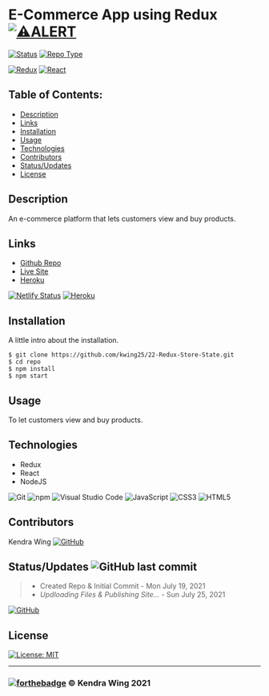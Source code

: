 # E-Commerce App using Redux [![⚠️ALERT](https://img.shields.io/badge/⚠️ALERT-Site_Down!-fc4e4e?labelColor=302626&style=flat&link=https://book-search-engine-kwing25.netlify.app/)](https://book-search-engine-kwing25.netlify.app/)

[![Status](https://img.shields.io/badge/Status-In_Progress-80DEEA?style=for-the-badge&link=https://github.com/kwing25/22-Redux-Store-State)](https://github.com/kwing25/22-Redux-Store-State)
[![Repo Type](https://img.shields.io/badge/Repo_Type-Public-fff200?style=for-the-badge&link=https://github.com/kwing25/22-Redux-Store-State)](https://github.com/kwing25/22-Redux-Store-State)

[![Redux](https://img.shields.io/badge/Redux-Technology_Used-000000?labelColor=d1d1d1&style=for-the-badge&logo=Redux&link=https://redux.js.org/)](https://redux.js.org/)
[![React](https://img.shields.io/badge/React-Technology_Used-000000?labelColor=d1d1d1&style=for-the-badge&logo=React&link=https://reactjs.org/)](https://reactjs.org/)

## Table of Contents:

  - [Description](#description)
  - [Links](#links)
  - [Installation](#installation)
  - [Usage](#usage)
  - [Technologies](#technologies)
  - [Contributors](#contributors)
  - [Status/Updates](#statusupdates)
  - [License](#license)
## Description
An e-commerce platform that lets customers view and buy products. 


## Links 

- [Github Repo](https://github.com/kwing25/22-Redux-Store-State)
- [Live Site](https://reverent-curran-01e357.netlify.app/) 
- [Heroku](https://serene-caverns-11492.herokuapp.com/)

[![Netlify Status](https://api.netlify.com/api/v1/badges/b72583d1-6559-467b-b7a2-3c38677690dc/deploy-status)](https://app.netlify.com/sites/reverent-curran-01e357/deploys)
[![Heroku](https://img.shields.io/badge/Heroku-Build_Fail-ffbfbf?labelColor=000000&style=flat&logo=Heroku&link=https://serene-caverns-11492.herokuapp.com/)](https://serene-caverns-11492.herokuapp.com/)



## Installation
A little intro about the installation.

```
$ git clone https://github.com/kwing25/22-Redux-Store-State.git
$ cd repo 
$ npm install
$ npm start
```
## Usage

To let customers view and buy products.
## Technologies

- Redux 
- React
- NodeJS


![Git](https://img.shields.io/badge/Git-000000?style=flat&logo=Git) ![npm](https://img.shields.io/badge/npm-000000?style=flat&logo=npm) ![Visual Studio Code](https://img.shields.io/badge/Visual_Studio_Code-000000?style=flat&logo=Visual-Studio-Code) ![JavaScript](https://img.shields.io/badge/JavaScript-000000?style=flat&logo=JavaScript) ![CSS3](https://img.shields.io/badge/CSS3-000000?style=flat&logo=CSS3) ![HTML5](https://img.shields.io/badge/HTML5-000000?style=flat&logo=HTML5)


## Contributors

Kendra Wing
[![GitHub](https://img.shields.io/badge/GitHub-kwing25-green?style=social&logo=GitHub&link=https://github.com/kwing25)](https://github.com/kwing25)

## Status/Updates ![GitHub last commit](https://img.shields.io/github/last-commit/kwing25/22-Redux-Store-State)

> - Created Repo & Initial Commit - Mon July 19, 2021
> - _Updloading Files & Publishing Site..._ - Sun July 25, 2021

[![GitHub](https://img.shields.io/badge/GitHub-Repo_Up-249b09?labelColor=000000&style=for-the-badge&logo=GitHub&link=https://github.com/kwing25/22-Redux-Store-State)](https://github.com/kwing25/22-Redux-Store-State)
## License

[![License: MIT](https://img.shields.io/badge/License-MIT-yellow.svg)](https://opensource.org/licenses/MIT)

---
### [![forthebadge](https://forthebadge.com/images/badges/built-with-love.svg)](https://forthebadge.com) &copy; Kendra Wing 2021